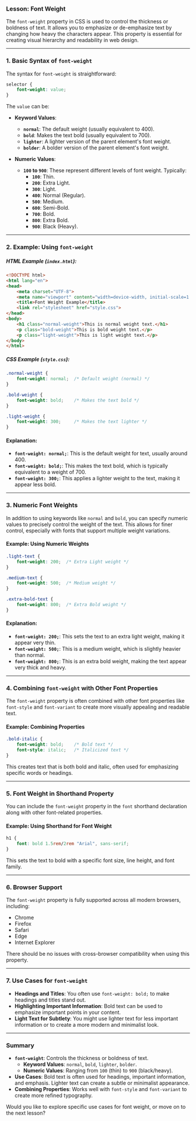 ### **Lesson: Font Weight**

The `font-weight` property in CSS is used to control the thickness or boldness of text. It allows you to emphasize or de-emphasize text by changing how heavy the characters appear. This property is essential for creating visual hierarchy and readability in web design.

---

### **1. Basic Syntax of `font-weight`**

The syntax for `font-weight` is straightforward:

```css
selector {
    font-weight: value;
}
```

The `value` can be:

- **Keyword Values**:
  - **`normal`**: The default weight (usually equivalent to 400).
  - **`bold`**: Makes the text bold (usually equivalent to 700).
  - **`lighter`**: A lighter version of the parent element's font weight.
  - **`bolder`**: A bolder version of the parent element's font weight.

- **Numeric Values**:
  - **`100` to `900`**: These represent different levels of font weight. Typically:
    - **`100`**: Thin.
    - **`200`**: Extra Light.
    - **`300`**: Light.
    - **`400`**: Normal (Regular).
    - **`500`**: Medium.
    - **`600`**: Semi-Bold.
    - **`700`**: Bold.
    - **`800`**: Extra Bold.
    - **`900`**: Black (Heavy).

---

### **2. Example: Using `font-weight`**

##### **HTML Example (`index.html`):**

```html
<!DOCTYPE html>
<html lang="en">
<head>
    <meta charset="UTF-8">
    <meta name="viewport" content="width=device-width, initial-scale=1.0">
    <title>Font Weight Example</title>
    <link rel="stylesheet" href="style.css">
</head>
<body>
    <h1 class="normal-weight">This is normal weight text.</h1>
    <p class="bold-weight">This is bold weight text.</p>
    <p class="light-weight">This is light weight text.</p>
</body>
</html>
```

##### **CSS Example (`style.css`):**

```css
.normal-weight {
    font-weight: normal;  /* Default weight (normal) */
}

.bold-weight {
    font-weight: bold;    /* Makes the text bold */
}

.light-weight {
    font-weight: 300;     /* Makes the text lighter */
}
```

#### **Explanation:**
- **`font-weight: normal;`**: This is the default weight for text, usually around 400.
- **`font-weight: bold;`**: This makes the text bold, which is typically equivalent to a weight of 700.
- **`font-weight: 300;`**: This applies a lighter weight to the text, making it appear less bold.

---

### **3. Numeric Font Weights**

In addition to using keywords like `normal` and `bold`, you can specify numeric values to precisely control the weight of the text. This allows for finer control, especially with fonts that support multiple weight variations.

#### **Example: Using Numeric Weights**

```css
.light-text {
    font-weight: 200;  /* Extra Light weight */
}

.medium-text {
    font-weight: 500;  /* Medium weight */
}

.extra-bold-text {
    font-weight: 800;  /* Extra Bold weight */
}
```

#### **Explanation:**
- **`font-weight: 200;`**: This sets the text to an extra light weight, making it appear very thin.
- **`font-weight: 500;`**: This is a medium weight, which is slightly heavier than normal.
- **`font-weight: 800;`**: This is an extra bold weight, making the text appear very thick and heavy.

---

### **4. Combining `font-weight` with Other Font Properties**

The `font-weight` property is often combined with other font properties like `font-style` and `font-variant` to create more visually appealing and readable text.

#### **Example: Combining Properties**

```css
.bold-italic {
    font-weight: bold;    /* Bold text */
    font-style: italic;   /* Italicized text */
}
```

This creates text that is both bold and italic, often used for emphasizing specific words or headings.

---

### **5. Font Weight in Shorthand Property**

You can include the `font-weight` property in the `font` shorthand declaration along with other font-related properties.

#### **Example: Using Shorthand for Font Weight**

```css
h1 {
    font: bold 1.5rem/2rem "Arial", sans-serif;
}
```

This sets the text to bold with a specific font size, line height, and font family.

---

### **6. Browser Support**

The `font-weight` property is fully supported across all modern browsers, including:

- Chrome
- Firefox
- Safari
- Edge
- Internet Explorer

There should be no issues with cross-browser compatibility when using this property.

---

### **7. Use Cases for `font-weight`**

- **Headings and Titles**: You often use `font-weight: bold;` to make headings and titles stand out.
- **Highlighting Important Information**: Bold text can be used to emphasize important points in your content.
- **Light Text for Subtlety**: You might use lighter text for less important information or to create a more modern and minimalist look.

---

### **Summary**

- **`font-weight`**: Controls the thickness or boldness of text.
  - **Keyword Values**: `normal`, `bold`, `lighter`, `bolder`.
  - **Numeric Values**: Ranging from `100` (thin) to `900` (black/heavy).
- **Use Cases**: Bold text is often used for headings, important information, and emphasis. Lighter text can create a subtle or minimalist appearance.
- **Combining Properties**: Works well with `font-style` and `font-variant` to create more refined typography.

Would you like to explore specific use cases for font weight, or move on to the next lesson?